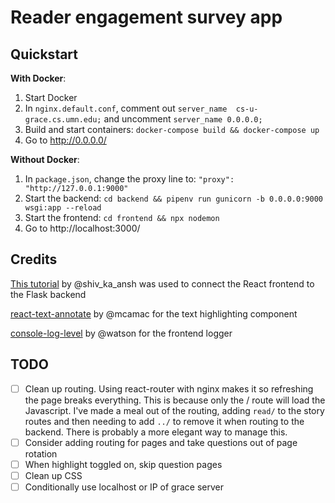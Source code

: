 # Reader engagement survey app

## Quickstart

__With Docker__:

1. Start Docker
2. In `nginx.default.conf`, comment out `server_name  cs-u-grace.cs.umn.edu;` and uncomment `server_name 0.0.0.0;`
3. Build and start containers: `docker-compose build && docker-compose up`
4. Go to http://0.0.0.0/

__Without Docker__:

1. In `package.json`, change the proxy line to: `"proxy": "http://127.0.0.1:9000"`
2. Start the backend: `cd backend && pipenv run gunicorn -b 0.0.0.0:9000 wsgi:app --reload`
3. Start the frontend: `cd frontend && npx nodemon`
4. Go to http://localhost:3000/

## Credits

[This tutorial](https://www.geeksforgeeks.org/how-to-connect-reactjs-with-flask-api/) by @shiv_ka_ansh was used to connect the React frontend to the Flask backend

[react-text-annotate](https://github.com/mcamac/react-text-annotate) by @mcamac for the text highlighting component

[console-log-level](https://github.com/watson/console-log-level) by @watson for the frontend logger

## TODO

- [ ] Clean up routing. Using react-router with nginx makes it so refreshing the page breaks everything. This is because only the / route will load the Javascript. I've made a meal out of the routing, adding `read/` to the story routes and then needing to add `../` to remove it when routing to the backend. There is probably a more elegant way to manage this.
- [ ] Consider adding routing for pages and take questions out of page rotation
- [ ] When highlight toggled on, skip question pages
- [ ] Clean up CSS
- [ ] Conditionally use localhost or IP of grace server